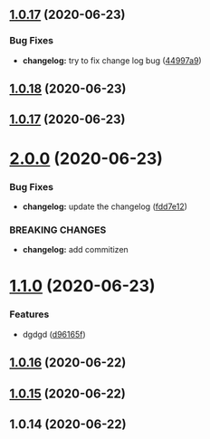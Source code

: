 ## [1.0.17](https://github.com/1225zhangqian/create-my-react-app/compare/v1.0.18...v1.0.17) (2020-06-23)


### Bug Fixes

* **changelog:** try to fix change log bug ([44997a9](https://github.com/1225zhangqian/create-my-react-app/commit/44997a9de23468349ce0cb7f9f35914c0d0d72f2))



## [1.0.18](https://github.com/1225zhangqian/create-my-react-app/compare/v1.0.17...v1.0.18) (2020-06-23)



## [1.0.17](https://github.com/1225zhangqian/create-my-react-app/compare/v2.0.0...v1.0.17) (2020-06-23)



# [2.0.0](https://github.com/1225zhangqian/create-my-react-app/compare/v1.1.0...v2.0.0) (2020-06-23)


### Bug Fixes

* **changelog:** update the changelog ([fdd7e12](https://github.com/1225zhangqian/create-my-react-app/commit/fdd7e12c2881a462e6084702740918d82784840e))


### BREAKING CHANGES

* **changelog:** add commitizen



# [1.1.0](https://github.com/1225zhangqian/create-my-react-app/compare/v1.0.16...v1.1.0) (2020-06-23)


### Features

* dgdgd ([d96165f](https://github.com/1225zhangqian/create-my-react-app/commit/d96165f081d078e81de9e30aa26e447d08541abf))



## [1.0.16](https://github.com/1225zhangqian/create-my-react-app/compare/v1.0.15...v1.0.16) (2020-06-22)



## [1.0.15](https://github.com/1225zhangqian/create-my-react-app/compare/v1.0.14...v1.0.15) (2020-06-22)



## 1.0.14 (2020-06-22)



